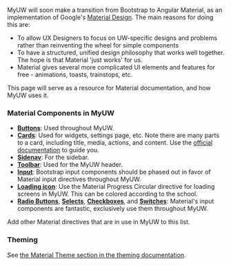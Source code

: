 MyUW will soon make a transition from Bootstrap to Angular Material, as an implementation of Google's [Material Design](https://www.google.com/design/spec/material-design/introduction.html). The main reasons for doing this are:

+ To allow UX Designers to focus on UW-specific designs and problems rather than reinventing the wheel for simple components
+ To have a structured, unified design philosophy that works well together. The hope is that Material 'just works' for us.
+ Material gives several more complicated UI elements and features for free - animations, toasts, trainstops, etc.

This page will serve as a resource for Material documentation, and how MyUW uses it.

### Material Components in MyUW

+ **[Buttons](https://material.angularjs.org/latest/demo/button)**: Used throughout MyUW.
+ **[Cards](https://material.angularjs.org/latest/demo/card)**: Used for widgets, settings page, etc. Note there are many parts to a card, including title, media, actions, and content. Use the [official documentation](https://material.angularjs.org/latest/demo/card) to guide you.
+ **[Sidenav](https://material.angularjs.org/latest/demo/sidenav)**: For the sidebar.
+ **[Toolbar](https://material.angularjs.org/latest/demo/toolbar)**: Used for the MyUW header.
+ **[Input](https://material.angularjs.org/latest/demo/input)**: Bootstrap input components should be phased out in favor of Material input directives throughout MyUW.
+ **[Loading icon](https://material.angularjs.org/latest/demo/progressCircular)**: Use the Material Progress Circular directive for loading screens in MyUW. This can be colored according to the school.
+ **[Radio Buttons](https://material.angularjs.org/latest/demo/radioButton)**, **[Selects](https://material.angularjs.org/latest/demo/select)**, **[Checkboxes](https://material.angularjs.org/latest/demo/checkbox)**, and **[Switches](https://material.angularjs.org/latest/demo/switch)**: Material's input components are fantastic, exclusively use them throughout MyUW.

Add other Material directives that are in use in MyUW to this list.

### Theming

See [the Material Theme section in the theming documentation](#/md/theming).
